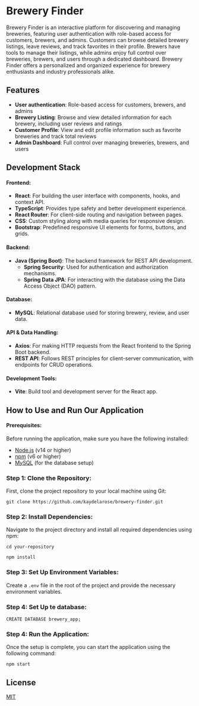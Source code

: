 
# Brewery Finder

Brewery Finder is an interactive platform for discovering and managing breweries, featuring user authentication with role-based access for customers, brewers, and admins. Customers can browse detailed brewery listings, leave reviews, and track favorites in their profile. Brewers have tools to manage their listings, while admins enjoy full control over breweries, brewers, and users through a dedicated dashboard. Brewery Finder offers a personalized and organized experience for brewery enthusiasts and industry professionals alike.

## Features

- **User authentication**: Role-based access for customers, brewers, and admins 
- **Brewery Listing**: Browse and view detailed information for each brewery, including user reviews and ratings
- **Customer Profile**: View and edit profile information such as favorite breweries and track total reviews
- **Admin Dashboard**: Full control over managing breweries, brewers, and users


## Development Stack

#### **Frontend:**
- **React**: For building the user interface with components, hooks, and context API.
- **TypeScript**: Provides type safety and better development experience.
- **React Router**: For client-side routing and navigation between pages.
- **CSS**: Custom styling along with media queries for responsive design.
- **Bootstrap**: Predefined responsive UI elements for forms, buttons, and grids.

#### **Backend:**
- **Java (Spring Boot)**: The backend framework for REST API development.
  - **Spring Security**: Used for authentication and authorization mechanisms.
  - **Spring Data JPA**: For interacting with the database using the Data Access Object (DAO) pattern.

#### **Database:**
- **MySQL**: Relational database used for storing brewery, review, and user data.

#### **API & Data Handling:**
- **Axios**: For making HTTP requests from the React frontend to the Spring Boot backend.
- **REST API**: Follows REST principles for client-server communication, with endpoints for CRUD operations.

#### **Development Tools:**
- **Vite**: Build tool and development server for the React app.
## How to Use and Run Our Application

#### Prerequisites:

Before running the application, make sure you have the following installed:

- [Node.js](https://nodejs.org/) (v14 or higher)
- [npm](https://www.npmjs.com/) (v6 or higher)
- [MySQL](https://dev.mysql.com/downloads/mysql/) (for the database setup)

### Step 1: Clone the Repository:

First, clone the project repository to your local machine using Git:

`git clone https://github.com/kaydelarose/brewery-finder.git `

### Step 2: Install Dependencies:

Navigate to the project directory and install all required dependencies using npm:

`cd your-repository`

`npm install`

### Step 3: Set Up Environment Variables:

Create a `.env` file in the root of the project and provide the necessary environment variables.

### Step 4: Set Up te database:

`CREATE DATABASE brewery_app;`

### Step 4: Run the Application:

Once the setup is complete, you can start the application using the following command:

`npm start`




## License

[MIT](https://choosealicense.com/licenses/mit/)

